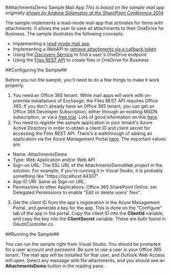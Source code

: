 #AttachmentsDemo Sample Mail App
*This is based on the sample mail app originally [shown by Andrew Salamatov at the SharePoint Conference 2014](http://channel9.msdn.com/Events/SharePoint-Conference/2014/SPC391).*

The sample implements a read-mode mail app that activates for items with attachments. It allows the user to save all attachments to their OneDrive for Business. The sample illustrates the following concepts:
 
- Implementing a [read-mode mail app](http://msdn.microsoft.com/en-us/library/office/fp161135(v=office.15).aspx)
- Implementing a WebAPI to [retrieve attachments via a callback token](http://msdn.microsoft.com/en-us/library/office/dn148008(v=office.15).aspx)
- Using the [Discovery Service](http://msdn.microsoft.com/en-us/office/office365/api/discovery-service-rest-operations) to find a user's OneDrive endpoint
- Using the [Files REST API](http://msdn.microsoft.com/en-us/office/office365/api/files-rest-operations) to create files in OneDrive for Business

##Configuring the Sample##

Before you run the sample, you'll need to do a few things to make it work properly.

1. You need an Office 365 tenant. While mail apps will work with on-premise installations of Exchange, the Files REST API requires Office 365. If you don't already have an Office 365 tenant, you can get an Office 365 Developer Subscription, either through an existing MSDN subscription, or via a [free trial](https://portal.microsoftonline.com/Signup/MainSignUp.aspx?OfferId=6881A1CB-F4EB-4db3-9F18-388898DAF510&DL=DEVELOPERPACK). Lots of good information on this [here](http://msdn.microsoft.com/en-us/office/office365/howto/setup-development-environment).
2. You need to register the sample application in your tenant's Azure Active Directory in order to obtain a client ID and client secret for accessing the Files REST API. There's a walkthrough of adding an application via the Azure Management Portal [here](http://msdn.microsoft.com/en-us/library/azure/dn132599.aspx). The important values are:

- Name: AttachmentsDemo
- Type: Web Application and/or Web API
- Sign-on URL: The SSL URL of the AttachmentsDemoWeb project in the solution. For example, if you're running it in Visual Studio, it is probably something like "https://localhost:44307".
- App ID URI: Same as Sign-on URL.
- Permissions to other Applications: Office 365 SharePoint Online, set Delegated Permissions to enable "Edit or delete users' files".

3. Get the client ID from the app's registration in the Azure Management Portal, and generate a key for the app. This is done on the "Configure" tab of the app in the portal. Copy the client ID into the **ClientId** variable, and copy the key into the **ClientSecret** variable. These are both found in OAuthController.cs.

##Running the Sample##

You can run the sample right from Visual Studio. You should be prompted for a user account and password. Be sure to use a user in your Office 365 tenant. The mail app will be installed for that user, and Outlook Web Access will open. Select any message with file attachments, and you should see an **AttachmentsDemo** button in the reading pane.